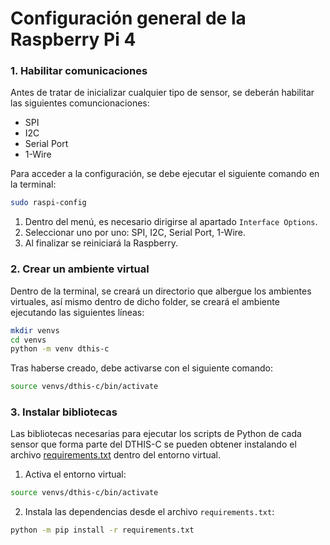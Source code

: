 # Configuración general de la Raspberry Pi 4

### 1. Habilitar comunicaciones 
Antes de tratar de inicializar cualquier tipo de sensor, se deberán habilitar las siguientes comuncionaciones:
- SPI
- I2C
- Serial Port
- 1-Wire

Para acceder a la configuración, se debe ejecutar el siguiente comando en la terminal:
```bash
sudo raspi-config
```
1. Dentro del menú, es necesario dirigirse al apartado `Interface Options`.
2. Seleccionar uno por uno: SPI, I2C, Serial Port, 1-Wire.
3. Al finalizar se reiniciará la Raspberry.

### 2. Crear un ambiente virtual
Dentro de la terminal, se creará un directorio que albergue los ambientes virtuales, así mismo dentro de dicho folder, se creará el ambiente ejecutando las siguientes líneas:
```bash
mkdir venvs
cd venvs
python -m venv dthis-c
```

Tras haberse creado, debe activarse con el siguiente comando:
```bash
source venvs/dthis-c/bin/activate
```

### 3. Instalar bibliotecas 
Las bibliotecas necesarias para ejecutar los scripts de Python de cada sensor que forma parte del DTHIS-C se pueden obtener instalando el archivo [requirements.txt](https://github.com/lata-mas/DTHIS-C_JoseRra/blob/main/Scripts/Raspberry/requirements.txt) dentro del entorno virtual.

1. Activa el entorno virtual:
```bash
source venvs/dthis-c/bin/activate
```
2. Instala las dependencias desde el archivo `requirements.txt`:
```bash
python -m pip install -r requirements.txt
```
